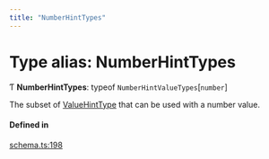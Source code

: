 ```yaml
---
title: "NumberHintTypes"
---
```

# Type alias: NumberHintTypes

Ƭ **NumberHintTypes**: typeof `NumberHintValueTypes`[`number`]

The subset of [ValueHintType](../enums/ValueHintType.md) that can be used with a number value.

#### Defined in

[schema.ts:198](https://github.com/coda/packs-sdk/blob/main/schema.ts#L198)
